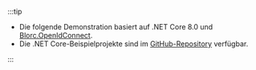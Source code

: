 :::tip

- Die folgende Demonstration basiert auf .NET Core 8.0 und [Blorc.OpenIdConnect](https://github.com/WildGums/Blorc.OpenIdConnect).
- Die .NET Core-Beispielprojekte sind im [GitHub-Repository](https://github.com/logto-io/csharp) verfügbar.

:::
